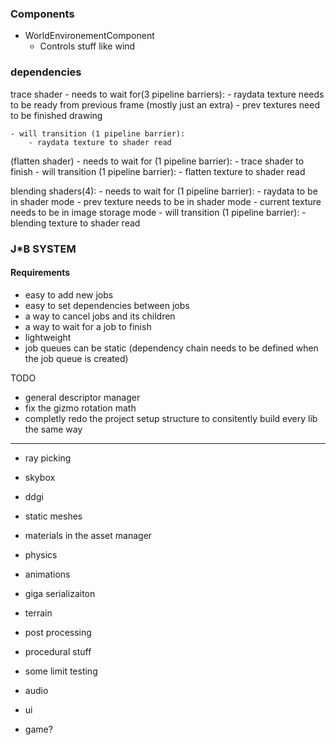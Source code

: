 
### Components

- WorldEnvironementComponent
    - Controls stuff like wind


### dependencies
trace shader
    - needs to wait for(3 pipeline barriers):
        - raydata texture needs to be ready from previous frame (mostly just an extra)
        - prev textures need to be finished drawing

    - will transition (1 pipeline barrier):
        - raydata texture to shader read

(flatten shader)
    - needs to wait for (1 pipeline barrier):
        - trace shader to finish
    - will transition (1 pipeline barrier):
        - flatten texture to shader read

blending shaders(4):
    - needs to wait for (1 pipeline barrier):
        - raydata to be in shader mode
        - prev texture needs to be in shader mode
        - current texture needs to be in image storage mode
    - will transition (1 pipeline barrier):
        - blending texture to shader read






### J*B SYSTEM
#### Requirements

- easy to add new jobs
- easy to set dependencies between jobs
- a way to cancel jobs and its children
- a way to wait for a job to finish
- lightweight
- job queues can be static (dependency chain needs to be defined when the job queue is created)


TODO
- general descriptor manager
- fix the gizmo rotation math
- completly redo the project setup structure to consitently build every lib the same way

--------------------------------

- ray picking

- skybox

- ddgi

- static meshes

- materials in the asset manager

- physics
- animations
- giga serializaiton
- terrain
- post processing
- procedural stuff
- some limit testing
- audio
- ui
- game?


